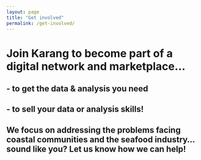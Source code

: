 ```yaml
---
layout: page
title: "Get involved"
permalink: /get-involved/
---
```


# Join Karang to become part of a digital network and marketplace…

## - to get the data & analysis you need

## - to sell your data or analysis skills!

## We focus on addressing the problems facing coastal communities and the seafood industry… sound like you? Let us know how we can help!

